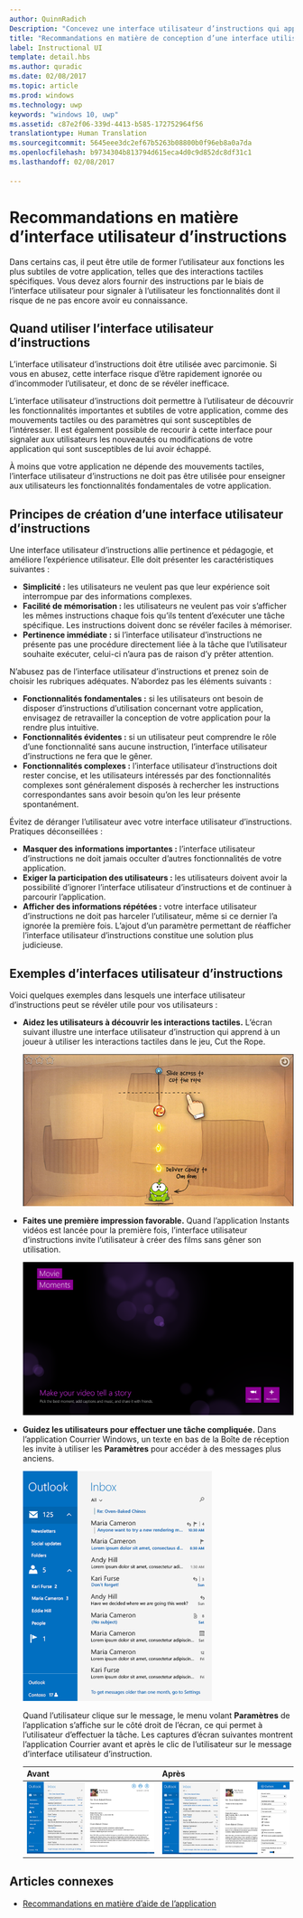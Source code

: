```yaml
---
author: QuinnRadich
Description: "Concevez une interface utilisateur d’instructions qui apprend aux utilisateurs comment utiliser votre application du Windows Store."
title: "Recommandations en matière de conception d’une interface utilisateur d’instructions"
label: Instructional UI
template: detail.hbs
ms.author: quradic
ms.date: 02/08/2017
ms.topic: article
ms.prod: windows
ms.technology: uwp
keywords: "windows 10, uwp"
ms.assetid: c87e2f06-339d-4413-b585-172752964f56
translationtype: Human Translation
ms.sourcegitcommit: 5645eee3dc2ef67b5263b08800b0f96eb8a0a7da
ms.openlocfilehash: b9734304b813794d615eca4d0c9d852dc8df31c1
ms.lasthandoff: 02/08/2017

---
```


# <a name="instructional-ui-guidelines"></a>Recommandations en matière d’interface utilisateur d’instructions



Dans certains cas, il peut être utile de former l’utilisateur aux fonctions les plus subtiles de votre application, telles que des interactions tactiles spécifiques. Vous devez alors fournir des instructions par le biais de l’interface utilisateur pour signaler à l’utilisateur les fonctionnalités dont il risque de ne pas encore avoir eu connaissance.

## <a name="when-to-use-instructional-ui"></a>Quand utiliser l’interface utilisateur d’instructions

L’interface utilisateur d’instructions doit être utilisée avec parcimonie. Si vous en abusez, cette interface risque d’être rapidement ignorée ou d’incommoder l’utilisateur, et donc de se révéler inefficace.

L’interface utilisateur d’instructions doit permettre à l’utilisateur de découvrir les fonctionnalités importantes et subtiles de votre application, comme des mouvements tactiles ou des paramètres qui sont susceptibles de l’intéresser. Il est également possible de recourir à cette interface pour signaler aux utilisateurs les nouveautés ou modifications de votre application qui sont susceptibles de lui avoir échappé.

À moins que votre application ne dépende des mouvements tactiles, l’interface utilisateur d’instructions ne doit pas être utilisée pour enseigner aux utilisateurs les fonctionnalités fondamentales de votre application.

## <a name="principles-of-writing-instructional-ui"></a>Principes de création d’une interface utilisateur d’instructions

Une interface utilisateur d’instructions allie pertinence et pédagogie, et améliore l’expérience utilisateur. Elle doit présenter les caractéristiques suivantes :

-   **Simplicité :** les utilisateurs ne veulent pas que leur expérience soit interrompue par des informations complexes.
-   **Facilité de mémorisation :** les utilisateurs ne veulent pas voir s’afficher les mêmes instructions chaque fois qu’ils tentent d’exécuter une tâche spécifique. Les instructions doivent donc se révéler faciles à mémoriser.
-   **Pertinence immédiate :** si l’interface utilisateur d’instructions ne présente pas une procédure directement liée à la tâche que l’utilisateur souhaite exécuter, celui-ci n’aura pas de raison d’y prêter attention.

N’abusez pas de l’interface utilisateur d’instructions et prenez soin de choisir les rubriques adéquates. N’abordez pas les éléments suivants :

-   **Fonctionnalités fondamentales :** si les utilisateurs ont besoin de disposer d’instructions d’utilisation concernant votre application, envisagez de retravailler la conception de votre application pour la rendre plus intuitive.
-   **Fonctionnalités évidentes :** si un utilisateur peut comprendre le rôle d’une fonctionnalité sans aucune instruction, l’interface utilisateur d’instructions ne fera que le gêner.
-   **Fonctionnalités complexes :** l’interface utilisateur d’instructions doit rester concise, et les utilisateurs intéressés par des fonctionnalités complexes sont généralement disposés à rechercher les instructions correspondantes sans avoir besoin qu’on les leur présente spontanément.

Évitez de déranger l’utilisateur avec votre interface utilisateur d’instructions. Pratiques déconseillées :

-   **Masquer des informations importantes :** l’interface utilisateur d’instructions ne doit jamais occulter d’autres fonctionnalités de votre application.
-   **Exiger la participation des utilisateurs :** les utilisateurs doivent avoir la possibilité d’ignorer l’interface utilisateur d’instructions et de continuer à parcourir l’application.
-   **Afficher des informations répétées :** votre interface utilisateur d’instructions ne doit pas harceler l’utilisateur, même si ce dernier l’a ignorée la première fois. L’ajout d’un paramètre permettant de réafficher l’interface utilisateur d’instructions constitue une solution plus judicieuse.

## <a name="examples-of-instructional-ui"></a>Exemples d’interfaces utilisateur d’instructions

Voici quelques exemples dans lesquels une interface utilisateur d’instructions peut se révéler utile pour vos utilisateurs :

-   **Aidez les utilisateurs à découvrir les interactions tactiles.** L’écran suivant illustre une interface utilisateur d’instruction qui apprend à un joueur à utiliser les interactions tactiles dans le jeu, Cut the Rope.

    ![capture d’écran d’un jeu montrant un message d’interface utilisateur d’instruction, « Effectuer un balayage transversal pour couper la corde »](images/in-game-controls-3.png)

-   **Faites une première impression favorable.** Quand l’application Instants vidéos est lancée pour la première fois, l’interface utilisateur d’instructions invite l’utilisateur à créer des films sans gêner son utilisation.

    ![Écran de démarrage de l’application Instants vidéos](images/instructional-ui-movie.png)

-   **Guidez les utilisateurs pour effectuer une tâche compliquée.** Dans l’application Courrier Windows, un texte en bas de la Boîte de réception les invite à utiliser les **Paramètres** pour accéder à des messages plus anciens.

    ![partie d’une capture d’écran de l’application Courrier Windows qui montre un message d’interface utilisateur d’instruction](images/instructional-ui-mail-inbox.png)

    Quand l’utilisateur clique sur le message, le menu volant **Paramètres** de l’application s’affiche sur le côté droit de l’écran, ce qui permet à l’utilisateur d’effectuer la tâche. Les captures d’écran suivantes montrent l’application Courrier avant et après le clic de l’utilisateur sur le message d’interface utilisateur d’instruction.

    | Avant                                                               | Après                                                                                                        |
    |----------------------------------------------------------------------|--------------------------------------------------------------------------------------------------------------|
    | ![Capture d’écran de l’application Courrier Windows](images/instructional-ui-mail.png) | ![capture d’écran de l’application courrier windows avec un menu volant paramètres étendu](images/instructional-ui-mail-flyout.png) |

## <a name="related-articles"></a>Articles connexes

* [Recommandations en matière d’aide de l’application](guidelines-for-app-help.md)

